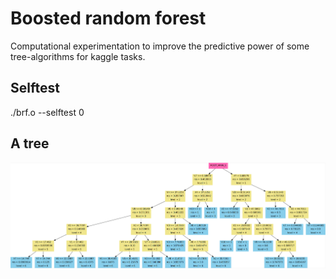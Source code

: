 # Boosted random forest

Computational experimentation to improve the predictive power of some tree-algorithms for kaggle tasks.

## Selftest

./brf.o --selftest 0

## A tree 

![dot.png](pictures/dot.png)





